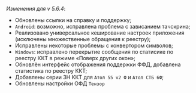 _Изменения для v 5.6.4_:
- Обновлены ссылки на справку и поддержку;
- `Android`: возможно, исправлена проблема с зависанием тачскрина;
- Реализовано универсальное кеширование настроек приложения (исключены множественные обращения к реестру);
- Исправлены некоторые проблемы с конвертором символов;
- `Windows`: исправлено перекрытие сообщения по статисике по реестру ККТ в режиме «Поверх других окон»;
- Обновлён интерфейс отображения поддержки ФФД, добавлена статистика по реестру ККТ;
- Добавлены серии ЗН ККТ для `Атол 55 v2 Ф` и `Атол СТБ 6Ф`;
- Обновлены настройки ОФД `Тензор`

